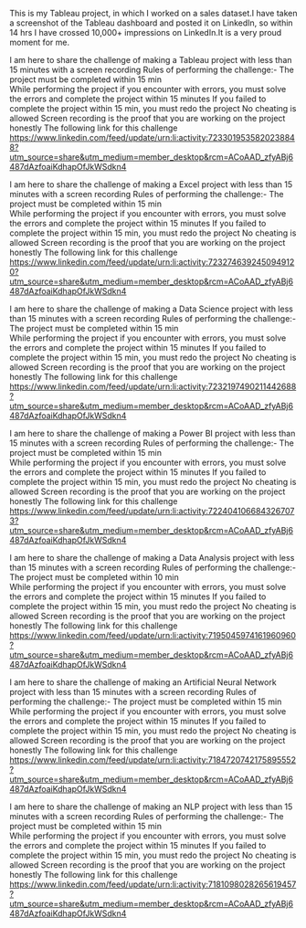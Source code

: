 This is my Tableau project, in which I worked on a sales dataset.I have taken a screenshot of the Tableau dashboard and posted it on LinkedIn, so within 14 hrs I have crossed 10,000+ impressions on LinkedIn.It is a very proud moment for me.

I am here to share the challenge of making a Tableau project with less than 15 minutes with a screen recording
Rules of performing the challenge:-
The project must be completed within 15 min  
While performing the project if you encounter with errors, you must solve the errors and complete the project within 15 minutes 
 If you failed to complete the project within 15 min, you must redo the project 
No cheating is allowed 
Screen recording is the proof that you are working on the project honestly
The following link for this challenge  https://www.linkedin.com/feed/update/urn:li:activity:7233019535820238848?utm_source=share&utm_medium=member_desktop&rcm=ACoAAD_zfyABj6487dAzfoaiKdhapOfJkWSdkn4

I am here to share the challenge of making a Excel project with less than 15 minutes with a screen recording
Rules of performing the challenge:-
The project must be completed within 15 min  
While performing the project if you encounter with errors, you must solve the errors and complete the project within 15 minutes 
 If you failed to complete the project within 15 min, you must redo the project 
No cheating is allowed 
Screen recording is the proof that you are working on the project honestly
The following link for this challenge  https://www.linkedin.com/feed/update/urn:li:activity:7232746392450949120?utm_source=share&utm_medium=member_desktop&rcm=ACoAAD_zfyABj6487dAzfoaiKdhapOfJkWSdkn4

I am here to share the challenge of making a Data Science project with less than 15 minutes with a screen recording
Rules of performing the challenge:-
The project must be completed within 15 min  
While performing the project if you encounter with errors, you must solve the errors and complete the project within 15 minutes 
 If you failed to complete the project within 15 min, you must redo the project 
No cheating is allowed 
Screen recording is the proof that you are working on the project honestly
The following link for this challenge https://www.linkedin.com/feed/update/urn:li:activity:7232197490211442688?utm_source=share&utm_medium=member_desktop&rcm=ACoAAD_zfyABj6487dAzfoaiKdhapOfJkWSdkn4

I am here to share the challenge of making a Power BI project with less than 15 minutes with a screen recording
Rules of performing the challenge:-
The project must be completed within 15 min  
While performing the project if you encounter with errors, you must solve the errors and complete the project within 15 minutes 
 If you failed to complete the project within 15 min, you must redo the project 
No cheating is allowed 
Screen recording is the proof that you are working on the project honestly
The following link for this challenge https://www.linkedin.com/feed/update/urn:li:activity:7224041066843267073?utm_source=share&utm_medium=member_desktop&rcm=ACoAAD_zfyABj6487dAzfoaiKdhapOfJkWSdkn4

I am here to share the challenge of making a Data Analysis project with less than 15 minutes with a screen recording
Rules of performing the challenge:-
The project must be completed within 10 min  
While performing the project if you encounter with errors, you must solve the errors and complete the project within 15 minutes 
 If you failed to complete the project within 15 min, you must redo the project 
No cheating is allowed 
Screen recording is the proof that you are working on the project honestly
The following link for this challenge  https://www.linkedin.com/feed/update/urn:li:activity:7195045974161960960?utm_source=share&utm_medium=member_desktop&rcm=ACoAAD_zfyABj6487dAzfoaiKdhapOfJkWSdkn4

I am here to share the challenge of making an Artificial Neural Network project with less than 15 minutes with a screen recording
Rules of performing the challenge:-
The project must be completed within 15 min  
While performing the project if you encounter with errors, you must solve the errors and complete the project within 15 minutes 
 If you failed to complete the project within 15 min, you must redo the project 
No cheating is allowed 
Screen recording is the proof that you are working on the project honestly
The following link for this challenge https://www.linkedin.com/feed/update/urn:li:activity:7184720742175895552?utm_source=share&utm_medium=member_desktop&rcm=ACoAAD_zfyABj6487dAzfoaiKdhapOfJkWSdkn4

I am here to share the challenge of making an NLP project with less than 15 minutes with a screen recording
Rules of performing the challenge:-
The project must be completed within 15 min  
While performing the project if you encounter with errors, you must solve the errors and complete the project within 15 minutes 
 If you failed to complete the project within 15 min, you must redo the project 
No cheating is allowed 
Screen recording is the proof that you are working on the project honestly
The following link for this challenge  https://www.linkedin.com/feed/update/urn:li:activity:7181098028265619457?utm_source=share&utm_medium=member_desktop&rcm=ACoAAD_zfyABj6487dAzfoaiKdhapOfJkWSdkn4
